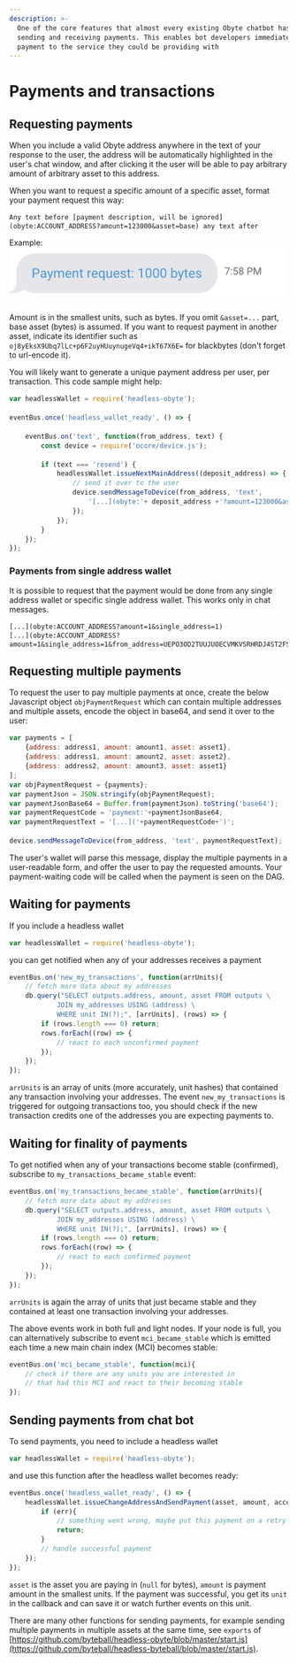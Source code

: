 ```yaml
---
description: >-
  One of the core features that almost every existing Obyte chatbot has is
  sending and receiving payments. This enables bot developers immediately add
  payment to the service they could be providing with
---
```


# Payments and transactions

## Requesting payments

When you include a valid Obyte address anywhere in the text of your response to the user, the address will be automatically highlighted in the user's chat window, and after clicking it the user will be able to pay arbitrary amount of arbitrary asset to this address.

When you want to request a specific amount of a specific asset, format your payment request this way:

```
Any text before [payment description, will be ignored](obyte:ACCOUNT_ADDRESS?amount=123000&asset=base) any text after
```

Example: ![](<../.gitbook/assets/image (10).png>)

Amount is in the smallest units, such as bytes. If you omit `&asset=...` part, base asset (bytes) is assumed. If you want to request payment in another asset, indicate its identifier such as `oj8yEksX9Ubq7lLc+p6F2uyHUuynugeVq4+ikT67X6E=` for blackbytes (don't forget to url-encode it).

You will likely want to generate a unique payment address per user, per transaction. This code sample might help:

```javascript
var headlessWallet = require('headless-obyte');

eventBus.once('headless_wallet_ready', () => {

    eventBus.on('text', function(from_address, text) {
        const device = require('ocore/device.js');
        
        if (text === 'resend') {
            headlessWallet.issueNextMainAddress((deposit_address) => {
                // send it over to the user
                device.sendMessageToDevice(from_address, 'text',
                    '[...](obyte:'+ deposit_address +'?amount=123000&asset=base)');
                });
            });
        }
    });
});
```

### Payments from single address wallet

It is possible to request that the payment would be done from any single address wallet or specific single address wallet. This works only in chat messages.

```
[...](obyte:ACCOUNT_ADDRESS?amount=1&single_address=1)
[...](obyte:ACCOUNT_ADDRESS?amount=1&single_address=1&from_address=UEPO3OD2TUUJUOECVMKVSRHRDJ4ST2FS)
```

## Requesting multiple payments

To request the user to pay multiple payments at once, create the below Javascript object `objPaymentRequest` which can contain multiple addresses and multiple assets, encode the object in base64, and send it over to the user:

```javascript
var payments = [
    {address: address1, amount: amount1, asset: asset1},
    {address: address1, amount: amount2, asset: asset2},
    {address: address2, amount: amount3, asset: asset1}
];
var objPaymentRequest = {payments};
var paymentJson = JSON.stringify(objPaymentRequest);
var paymentJsonBase64 = Buffer.from(paymentJson).toString('base64');
var paymentRequestCode = 'payment:'+paymentJsonBase64;
var paymentRequestText = '[...]('+paymentRequestCode+')';

device.sendMessageToDevice(from_address, 'text', paymentRequestText);
```

The user's wallet will parse this message, display the multiple payments in a user-readable form, and offer the user to pay the requested amounts. Your payment-waiting code will be called when the payment is seen on the DAG.

## Waiting for payments

If you include a headless wallet

```javascript
var headlessWallet = require('headless-obyte');
```

you can get notified when any of your addresses receives a payment

```javascript
eventBus.on('new_my_transactions', function(arrUnits){
	// fetch more data about my addresses
	db.query("SELECT outputs.address, amount, asset FROM outputs \
			JOIN my_addresses USING (address) \
			WHERE unit IN(?);", [arrUnits], (rows) => {
		if (rows.length === 0) return;
		rows.forEach((row) => {
		    // react to each unconfirmed payment
		});
	});
});
```

`arrUnits` is an array of units (more accurately, unit hashes) that contained any transaction involving your addresses. The event `new_my_transactions` is triggered for outgoing transactions too, you should check if the new transaction credits one of the addresses you are expecting payments to.

## Waiting for finality of payments

To get notified when any of your transactions become stable (confirmed), subscribe to `my_transactions_became_stable` event:

```javascript
eventBus.on('my_transactions_became_stable', function(arrUnits){
	// fetch more data about my addresses
	db.query("SELECT outputs.address, amount, asset FROM outputs \
			JOIN my_addresses USING (address) \
			WHERE unit IN(?);", [arrUnits], (rows) => {
		if (rows.length === 0) return;
		rows.forEach((row) => {
		    // react to each confirmed payment
		});
	});
});
```

`arrUnits` is again the array of units that just became stable and they contained at least one transaction involving your addresses.

The above events work in both full and light nodes. If your node is full, you can alternatively subscribe to event `mci_became_stable` which is emitted each time a new main chain index (MCI) becomes stable:

```javascript
eventBus.on('mci_became_stable', function(mci){
    // check if there are any units you are interested in 
    // that had this MCI and react to their becoming stable
});
```

## Sending payments from chat bot

To send payments, you need to include a headless wallet

```javascript
var headlessWallet = require('headless-obyte');
```

and use this function after the headless wallet becomes ready:

```javascript
eventBus.once('headless_wallet_ready', () => {
    headlessWallet.issueChangeAddressAndSendPayment(asset, amount, account_address, from_address, (err, unit) => {
        if (err){
            // something went wrong, maybe put this payment on a retry queue
            return;
        }
        // handle successful payment
    });
});
```

`asset` is the asset you are paying in (`null` for bytes), `amount` is payment amount in the smallest units. If the payment was successful, you get its `unit` in the callback and can save it or watch further events on this unit.

There are many other functions for sending payments, for example sending multiple payments in multiple assets at the same time, see `exports` of [https://github.com/byteball/headless-obyte/blob/master/start.js](https://github.com/byteball/headless-byteball/blob/master/start.js).
